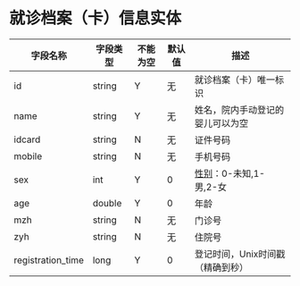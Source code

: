 # 就诊档案（卡）信息实体

| 字段名称 | 字段类型 | 不能为空 | 默认值 | 描述 |
| -------- | -------- | -------- | ------ | ---- |
| id | string | Y | 无 | 就诊档案（卡）唯一标识 |
| name | string | Y | 无 | 姓名，院内手动登记的婴儿可以为空 |
| idcard | string | N | 无 | 证件号码 |
| mobile | string | N | 无 | 手机号码 |
| sex | int | Y | 0 | [性别](enums?id=sex)：0-未知,1-男,2-女 |
| age | double | Y | 0 | 年龄 |
| mzh | string | N | 无 | 门诊号 |
| zyh | string | N | 无 | 住院号 |
| registration_time | long | Y | 0 | 登记时间，Unix时间戳（精确到秒） |
